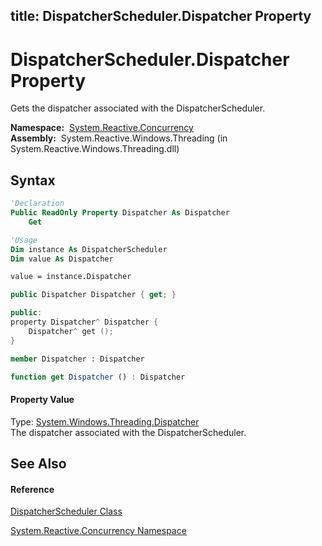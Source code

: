 title: DispatcherScheduler.Dispatcher Property
---
# DispatcherScheduler.Dispatcher Property

Gets the dispatcher associated with the DispatcherScheduler.

**Namespace:**  [System.Reactive.Concurrency](System.Reactive.Concurrency/System.Reactive.Concurrency)  
**Assembly:**  System.Reactive.Windows.Threading (in System.Reactive.Windows.Threading.dll)

## Syntax

```vb
'Declaration
Public ReadOnly Property Dispatcher As Dispatcher
    Get
```

```vb
'Usage
Dim instance As DispatcherScheduler
Dim value As Dispatcher

value = instance.Dispatcher
```

```csharp
public Dispatcher Dispatcher { get; }
```

```c++
public:
property Dispatcher^ Dispatcher {
    Dispatcher^ get ();
}
```

```fsharp
member Dispatcher : Dispatcher
```

```javascript
function get Dispatcher () : Dispatcher
```

#### Property Value

Type: [System.Windows.Threading.Dispatcher](https://msdn.microsoft.com/en-us/library/ms615907)  
The dispatcher associated with the DispatcherScheduler.

## See Also

#### Reference

[DispatcherScheduler Class](DispatcherScheduler/DispatcherScheduler)

[System.Reactive.Concurrency Namespace](System.Reactive.Concurrency/System.Reactive.Concurrency)





